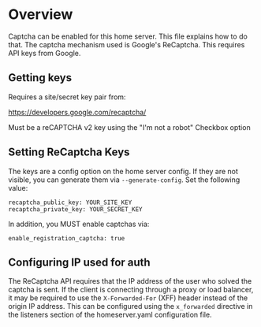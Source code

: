 # Overview
Captcha can be enabled for this home server. This file explains how to do that.
The captcha mechanism used is Google's ReCaptcha. This requires API keys from Google.

## Getting keys

Requires a site/secret key pair from:

<https://developers.google.com/recaptcha/>

Must be a reCAPTCHA v2 key using the "I'm not a robot" Checkbox option

## Setting ReCaptcha Keys

The keys are a config option on the home server config. If they are not
visible, you can generate them via `--generate-config`. Set the following value:

    recaptcha_public_key: YOUR_SITE_KEY
    recaptcha_private_key: YOUR_SECRET_KEY

In addition, you MUST enable captchas via:

    enable_registration_captcha: true

## Configuring IP used for auth

The ReCaptcha API requires that the IP address of the user who solved the
captcha is sent. If the client is connecting through a proxy or load balancer,
it may be required to use the `X-Forwarded-For` (XFF) header instead of the origin
IP address. This can be configured using the `x_forwarded` directive in the
listeners section of the homeserver.yaml configuration file.
